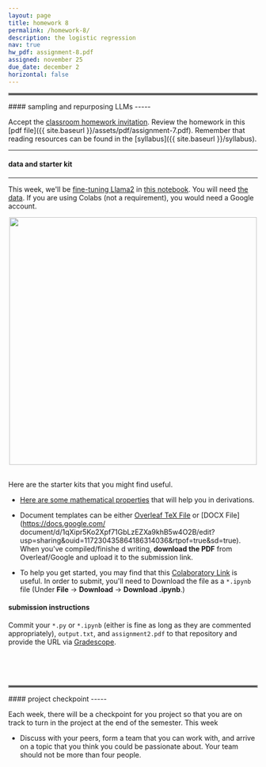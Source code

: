 ```yaml
---
layout: page
title: homework 8
permalink: /homework-8/
description: the logistic regression
nav: true
hw_pdf: assignment-8.pdf
assigned: november 25
due_date: december 2
horizontal: false
---
```


<hr style="border:2px solid gray">
#### sampling and repurposing LLMs
-----

Accept the [classroom homework invitation](https://classroom.github.com/a/Kog9MCRN). Review the homework in this [pdf file]({{ site.baseurl }}/assets/pdf/assignment-7.pdf). Remember that reading resources can be found in the [syllabus]({{ site.baseurl }}/syllabus).

-----
#### data and starter kit
-----

This week, we'll be [fine-tuning Llama2](https://towardsdatascience.com/fine-tune-your-own-llama-2-model-in-a-colab-notebook-df9823a04a32) in [this notebook](https://colab.research.google.com/drive/1PEQyJO1-f6j0S_XJ8DV50NkpzasXkrzd). You will need [the data](https://course.ccs.neu.edu/cs6220/fall2023/homework-7/). If you are using Colabs (not a requirement), you would need a Google account.

<center>
<img 
  src="https://images.immediate.co.uk/production/volatile/sites/7/2018/01/TIT011DJ_0-345b632.jpg"
  width="500" height="auto">
</center>
<br>

Here are the starter kits that you might find useful.

* [Here are some mathematical properties](https://docs.google.com/presentation/d/1zy2veJEjDT-0acPbGsrEC93EP0MOZIx54jL-gA7wPqE) that will help you in derivations.

* Document templates can be either [Overleaf TeX File](https://www.overleaf.com/read/zfwcfsbbgtxj) or [DOCX File](https://docs.google.com/
document/d/1qXipr5Ko2Xpf71GbLzEZXa9khB5w4O2B/edit?usp=sharing&ouid=117230435864186314036&rtpof=true&sd=true). When you've compiled/finishe
d writing, **download the PDF** from Overleaf/Google and upload it to the submission link. 

* To help you get started, you may find that this [Colaboratory Link](https://colab.research.google.com/drive/1dAqxrOEqrvlqhCJ2jwKX4UrDlNNACWC7?usp=sharing) is useful. In order to submit, you'll need to Download the file as a `*.ipynb` file (Under **File** &rarr; **Download** &rarr; **Download .ipynb**.)


#### submission instructions

Commit your `*.py` or `*.ipynb` (either is fine as long as they are commented appropriately), `output.txt`, and `assignment2.pdf` to that 
repository and provide the URL via [Gradescope](https://www.gradescope.com/courses/583114).


<br><br><br>
<hr style="border:2px solid gray">
#### project checkpoint
-----

Each week, there will be a checkpoint for you project so that you are on track to turn in the project at the end of the semester. This week

* Discuss with your peers, form a team that you can work with, and arrive on a topic that you think you could be passionate about. Your team should not be more than four people.

